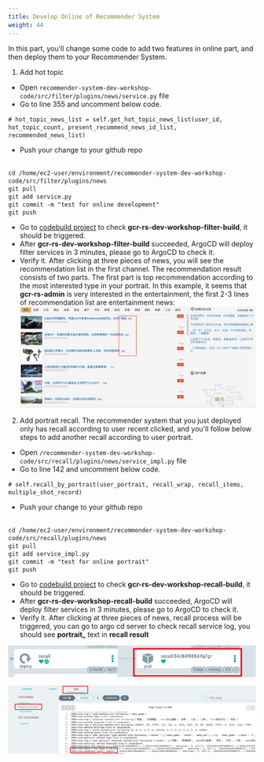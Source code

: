 ```yaml
---
title: Develop Online of Recommender System
weight: 44
---
```


In this part, you'll change some code to add two features in online part, and then deploy them to your Recommender System.

1. Add hot topic
- Open `recommender-system-dev-workshop-code/src/filter/plugins/news/service.py` file
- Go to line 355 and uncomment below code.
```
# hot_topic_news_list = self.get_hot_topic_news_list(user_id, hot_topic_count, present_recommend_news_id_list, recommended_news_list)
```
- Push your change to your github repo

```

cd /home/ec2-user/environment/recommender-system-dev-workshop-code/src/filter/plugins/news
git pull
git add service.py
git commit -m "test for online development"
git push

```

- Go to [codebuild project](https://ap-northeast-1.console.aws.amazon.com/codesuite/codebuild/projects?region=ap-northeast-1) to check **gcr-rs-dev-workshop-filter-build**, it should be triggered.
- After **gcr-rs-dev-workshop-filter-build** succeeded, ArgoCD will deploy filter services in 3 minutes, please go to ArgoCD to check it.
- Verify it.
After clicking at three pieces of news, you will see the recommendation list in the first channel. The recommendation result consists of two parts. The first 
part is top recommendation according to the most interested type in your portrait. In this example, it seems that **gcr-rs-admin** is very interested in
the entertainment, the first 2-3 lines of recommendation list are entertainment news:
![Top-Type-News](/images/top-type-news.png)

2. Add portrait recall. The recommender system that you just deployed only has recall according to user recent clicked, and you'll follow below steps to add another recall according to user portrait.
- Open `/recommender-system-dev-workshop-code/src/recall/plugins/news/service_impl.py` file
- Go to line 142 and uncomment below code.
```
# self.recall_by_portrait(user_portrait, recall_wrap, recall_items, multiple_shot_record)
```
- Push your change to your github repo

```

cd /home/ec2-user/environment/recommender-system-dev-workshop-code/src/recall/plugins/news
git pull
git add service_impl.py
git commit -m "test for online portrait"
git push

```

- Go to [codebuild project](https://ap-northeast-1.console.aws.amazon.com/codesuite/codebuild/projects?region=ap-northeast-1) to check **gcr-rs-dev-workshop-recall-build**, it should be triggered.
- After **gcr-rs-dev-workshop-recall-build** succeeded, ArgoCD will deploy filter services in 3 minutes, please go to ArgoCD to check it.
- Verify it. 
After clicking at three pieces of news, recall process will be triggered, you can go to argo cd server to check recall service log, you should see **portrait_** text in **recall result**

![check-recall-service](/images/check-recall-service.png)

![recall-log](/images/recall-log.png)

